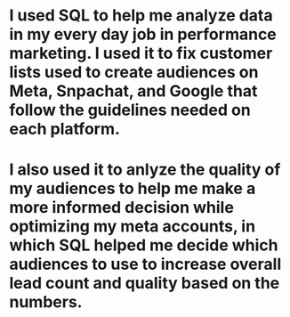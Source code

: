 # I used SQL to help me analyze data in my every day job in performance marketing. I used it to fix customer lists used to create audiences on Meta, Snpachat, and Google that follow the guidelines needed on each platform. 

# I also used it to anlyze the quality of my audiences to help me make a more informed decision while optimizing my meta accounts, in which SQL helped me decide which audiences to use to increase overall lead count and quality based on the numbers.  

